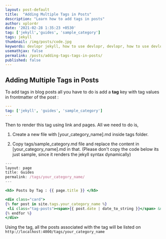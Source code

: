 ```yaml
---
layout: post-default
title:  "Adding Multiple Tags in Posts"
description: "Learn how to add tags in posts"
author: xplor4r
date: '2021-02-28 1:35:23 +0530'
tag: ['jekyll','guides', 'sample_category']
tags: jekyll
thumbnail: /img/posts/code.jpg
keywords: devlopr jekyll, how to use devlopr, devlopr, how to use devlopr-jekyll, devlopr-jekyll tutorial,best jekyll themes, multi tags and tags
usemathjax: false
permalink: /posts/adding-tags-tags-in-posts/
published: false
---
```


## Adding Multiple Tags in Posts

To add tags in blog posts all you have to do is add a **tag** key with tag values in frontmatter of the post :

```yml
---
tag: ['jekyll', 'guides', 'sample_category']
---
```

Then to render this tag using link and pages. All we need to do is,

1. Create a new file with [your_category_name].md inside tags folder.

2. Copy tags/sample_category.md file and replace the content in [your_category_name].md in that. (Please don't copy the code below its just sample, since it renders the jekyll syntax dynamically)

```jsx
---
layout: page
title: Guides
permalink: /tags/your_category_name/
---

<h5> Posts by Tag : {{ page.title }} </h5>

<div class="card">
{% for post in site.tags.your_category_name %}
 <li class="tag-posts"><span>{{ post.date | date_to_string }}</span> &nbsp; <a href="{{ post.url }}">{{ post.title }}</a></li>
{% endfor %}
</div>
```

Using the tag, all the posts associated with the tag will be listed on
`http://localhost:4000/tags/your_category_name`